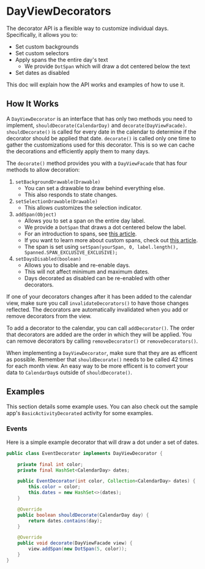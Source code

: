 DayViewDecorators
=================

The decorator API is a flexible way to customize individual days.
Specifically, it allows you to:

* Set custom backgrounds
* Set custom selectors
* Apply spans the the entire day's text
    * We provide `DotSpan` which will draw a dot centered below the text
* Set dates as disabled

This doc will explain how the API works and examples of how to use it.

## How It Works

A `DayViewDecorator` is an interface that has only two methods you need to implement, `shouldDecorate(CalendarDay)` and `decorate(DayViewFacade)`.
`shouldDecorate()` is called for every date in the calendar to determine if the decorator should be applied that date.
`decorate()` is called only one time to gather the customizations used for this decorator.
This is so we can cache the decorations and efficiently apply them to many days.

The `decorate()` method provides you with a `DayViewFacade` that has four methods to allow decoration:

1. `setBackgroundDrawable(Drawable)`
    * You can set a drawable to draw behind everything else.
    * This also responds to state changes.
2. `setSelectionDrawable(Drawable)`
    * This allows customizes the selection indicator.
3. `addSpan(Object)`
    * Allows you to set a span on the entire day label.
    * We provide a `DotSpan` that draws a dot centered below the label.
    * For an introduction to spans, see [this article](http://androidcocktail.blogspot.com/2014/03/android-spannablestring-example.html).
    * If you want to learn more about custom spans, check out [this article](http://flavienlaurent.com/blog/2014/01/31/spans/).
    * The span is set using `setSpan(yourSpan, 0, label.length(), Spanned.SPAN_EXCLUSIVE_EXCLUSIVE);`
4. `setDaysDisabled(boolean)`
    * Allows you to disable and re-enable days.
    * This will not affect minimum and maximum dates.
    * Days decorated as disabled can be re-enabled with other decorators.

If one of your decorators changes after it has been added to the calendar view,
make sure you call `invalidateDecorators()` to have those changes reflected.
The decorators are automatically invalidated when you add or remove decorators from the view.

To add a decorator to the calendar, you can call `addDecorator()`.
The order that decorators are added are the order in which they will be applied.
You can remove decorators by calling `removeDecorator()` or `removeDecorators()`.

When implementing a `DayViewDecorator`, make sure that they are as efficent as possible.
Remember that `shouldDecorate()` needs to be called 42 times for each month view.
An easy way to be more efficent is to convert your data to `CalendarDay`s outside of `shouldDecorate()`.

## Examples

This section details some example uses.
You can also check out the sample app's `BasicActivityDecorated` activity for some examples.

### Events

Here is a simple example decorator that will draw a dot under a set of dates.

```java
public class EventDecorator implements DayViewDecorator {

    private final int color;
    private final HashSet<CalendarDay> dates;

    public EventDecorator(int color, Collection<CalendarDay> dates) {
        this.color = color;
        this.dates = new HashSet<>(dates);
    }

    @Override
    public boolean shouldDecorate(CalendarDay day) {
        return dates.contains(day);
    }

    @Override
    public void decorate(DayViewFacade view) {
        view.addSpan(new DotSpan(5, color));
    }
}
```